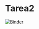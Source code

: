 # Tarea2
[![Binder](https://mybinder.org/badge_logo.svg)](https://mybinder.org/v2/gh/sarevalo98/Tarea2.git/master)
